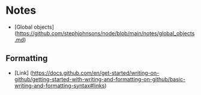 # Notes 
- [Global objects] (https://github.com/stephjohnsons/node/blob/main/notes/global_objects.md)

## Formatting
- [Link] (https://docs.github.com/en/get-started/writing-on-github/getting-started-with-writing-and-formatting-on-github/basic-writing-and-formatting-syntax#links)
